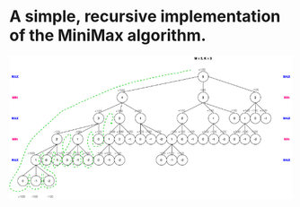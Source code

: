 # A simple, recursive implementation of the MiniMax algorithm.
![alt text](https://github.com/savvasio/MiniMax/blob/master/MiniMax-tree.jpg?raw=true)
